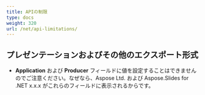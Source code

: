 ```yaml
---
title: APIの制限
type: docs
weight: 320
url: /net/api-limitations/
---
```


## **プレゼンテーションおよびその他のエクスポート形式**
- **Application** および **Producer** フィールドに値を設定することはできませんのでご注意ください。なぜなら、Aspose Ltd. および Aspose.Slides for .NET x.x.x がこれらのフィールドに表示されるからです。